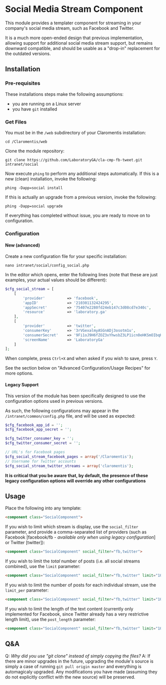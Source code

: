 # Social Media Stream Component
This module provides a templater component for streaming in your company's
social media stream, such as Facebook and Twitter.

It is a much more open-ended design that previous implementation, allowing
support for additional social media stream support, but remains downward
compatible, and should be usable as a "drop-in" replacement for the outdated
versions.

## Installation
### Pre-requisites
These installations steps make the following assumptions:
* you are running on a Linux server
* you have `git` installed

### Get Files
You must be in the `/web` subdirectory of your Claromentis installation:
```shell
cd /Claromentis/web
```

Clone the module repository:
```shell
git clone https://github.com/LaboratoryGA/cla-cmp-fb-tweet.git intranet/social
```

Now execute `phing` to perform any additional steps automatically. If this is
a new (clean) installation, invoke the following:
```shell
phing -Dapp=social install
```

If this is actually an upgrade from a previous version, invoke the following:
```shell
phing -Dapp=social upgrade
```

If everything has completed without issue, you are ready to move on to
configuration.

### Configuration
#### New (advanced)
Create a new configuration file for your specific installation:
```shell
nano intranet/social/config_social.php
```

In the editor which opens, enter the following lines (note that these are just
examples, your actual values should be different):
```php
$cfg_social_stream = [
	[
		'provider'			=> 'facebook',
		'appID'				=> '210301132424295',
		'appSecret'			=> '75407e2280fd24eb147c3d08cd7e340c',
		'resource'			=> 'laboratory.ga'
	],
	[
		'provider'			=> 'twitter',
		'consumerKey'		=> '3rVGexalmyASGnADj3osotm1u',
		'consumerSecret'	=> '9Fi1oJ9H6fZOZ3xYhwsbZ3LP1icn0eHKSmOIbqKijhRfDCl5o0',
		'screenName'		=> 'LaboratoryGa'
	]
];
```

When complete, press `Ctrl+X` and when asked if you wish to save, press `Y`.

See the section below on "Advanced Configuration/Usage Recipes" for more options.

#### Legacy Support
This version of the module has been specifically designed to use the
configuration options used in previous versions.

As such, the following configurations may appear in the
`/intranet/common/config.php` file, and will be used as expected:
```php
$cfg_facebook_app_id = '';
$cfg_facebook_app_secret = '';

$cfg_twitter_consumer_key = '';
$cfg_twitter_consumer_secret = '';

// URL's for Facebook pages
$cfg_social_stream_facebook_pages = array('/Claromentis');
// Username for Twitter accounts
$cfg_social_stream_twitter_streams = array('claromentis');
```

**It is critical that you be aware that, by default, the presence of these
legacy configuration options will override any other configurations**

## Usage
Place the following into any template:
```html
<component class="SocialComponent">
```

If you wish to limit which stream is display, use the `social_filter` parameter, and provide a comma-separated list of providers (such as Facebook [facebook/fb - *available only when using legacy configuration*] or Twitter [twitter]):
```html
<component class="SocialComponent" social_filter="fb,twitter">
```

If you wish to limit the *total* number of posts (i.e. all social streams combined), use the `limit` parameter:
```html
<component class="SocialComponent" social_filter="fb,twitter" limit="10">
```

If you wish to limit the number of posts for each individual stream, use the `limit_per` parameter:
```html
<component class="SocialComponent" social_filter="fb,twitter" limit="10" limit_per="5">
```

If you wish to limit the length of the text content (currently only implemented for Facebook, since Twitter already has a very restrictive length limit), use the `post_length` parameter:
```html
<component class="SocialComponent" social_filter="fb,twitter" limit="10" limit_per="5" post_length="200">
```

## Q&A
Q: *Why did you use "git clone" instead of simply copying the files?*
A: If there are minor upgrades in the future, upgrading the module's source is
simply a case of running `git pull origin master` and everything is
automagicaly upgraded. Any modifications you have made (assuming they do not
explicitly conflict with the new source) will be preserved.
